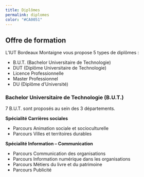 ```yaml
---
title: Diplômes
permalink: diplomes
color: "#CA0051"
---
```


## Offre de formation
L’IUT Bordeaux Montaigne vous propose 5 types de diplômes :

* B.U.T. (Bachelor Universitaire de Technologie)
* DUT (Diplôme Universitaire de Technologie)
* Licence Professionnelle
* Master Professionnel
* DU (Diplôme d’Université)

### Bachelor Universitaire de Technologie (B.U.T.)

7 B.U.T. sont proposés au sein des 3 départements.

**Spécialité Carrières sociales**
* Parcours Animation sociale et socioculturelle
* Parcours Villes et territoires durables

**Spécialité Information – Communication**
* Parcours Communication des organisations
* Parcours Information numérique dans les organisations
* Parcours Métiers du livre et du patrimoine
* Parcours Publicité
